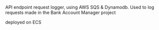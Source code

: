 API endpoint request logger, using AWS SQS & Dynamodb. Used to log requests made in the Bank Account Manager project

deployed on ECS
 
